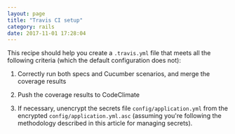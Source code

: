 ```yaml
---
layout: page
title: "Travis CI setup"
category: rails
date: 2017-11-01 17:28:04
---
```


This recipe should help you create a `.travis.yml` file that meets all
the following criteria (which the default configuration does not):

1. Correctly run both specs and Cucumber scenarios, and merge the
coverage results

2. Push the coverage results to CodeClimate

3. If necessary, unencrypt the secrets file `config/application.yml`
from the encrypted `config/application.yml.asc` (assuming you're
following the methodology described in this article for managing
secrets).


<script src="https://gist.github.com/armandofox/af5e340c1d95b252e82bd6831b7decac.js"></script>

